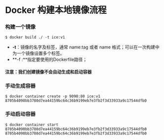 # Docker 构建本地镜像流程



### 构建一个镜像

```shell
$ docker build ./ -t ice:v1
```

+ **-t**：镜像的名字及标签，通常 name:tag 或者 name 格式；可以在一次构建中为一个镜像设置多个标签。
+ **-f :**指定要使用的Dockerfile路径；



#### 注意：我们创建镜像不会自动生成和启动容器



### 手动生成容器

```shell
$ docker container create -p 9090:80 ice:v1
8705b4090bb3780d7ea44159bc64c36b9199eb7e3fb2f3d33933a9c17544dfb0
```



### 手动启动容器

```shell
$ docker container start 8705b4090bb3780d7ea44159bc64c36b9199eb7e3fb2f3d33933a9c17544dfb0
8705b4090bb3780d7ea44159bc64c36b9199eb7e3fb2f3d33933a9c17544dfb0
```

